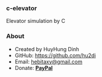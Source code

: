 ### c-elevator
Elevator simulation by C

### About
- Created by HuyHung Dinh
- GitHub: https://github.com/hu2di
- Email: hebitaxy@gmail.com
- Donate: [**PayPal**](https://www.paypal.me/hungdh)
